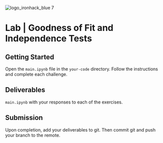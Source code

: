 ![logo_ironhack_blue 7](https://user-images.githubusercontent.com/23629340/40541063-a07a0a8a-601a-11e8-91b5-2f13e4e6b441.png)

# Lab | Goodness of Fit and Independence Tests

## Getting Started

Open the `main.ipynb` file in the `your-code` directory. Follow the instructions and complete each challenge.

## Deliverables

`main.ipynb` with your responses to each of the exercises.

## Submission

Upon completion, add your deliverables to git. Then commit git and push your branch to the remote.
